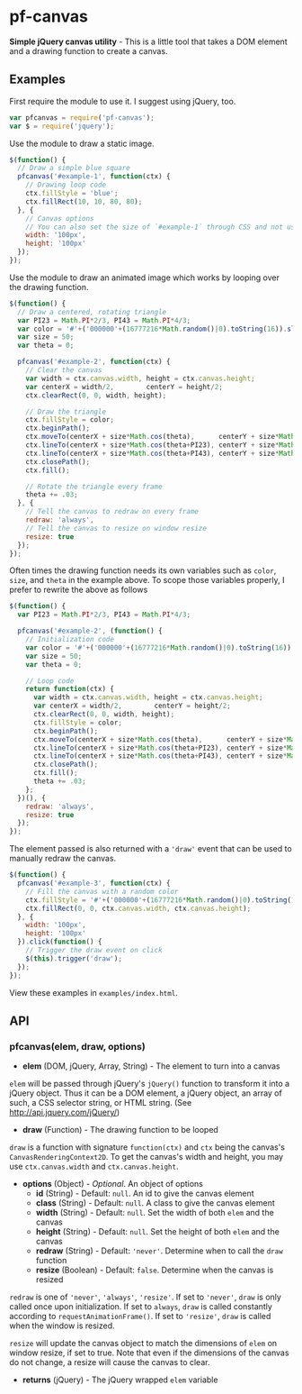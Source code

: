 # pf-canvas

**Simple jQuery canvas utility** - This is a little tool that takes a DOM element and a drawing function to create a canvas.

## Examples

First require the module to use it. I suggest using jQuery, too.
```javascript
var pfcanvas = require('pf-canvas');
var $ = require('jquery');
```

Use the module to draw a static image.
```javascript
$(function() {
  // Draw a simple blue square
  pfcanvas('#example-1', function(ctx) {
    // Drawing loop code
    ctx.fillStyle = 'blue';
    ctx.fillRect(10, 10, 80, 80);
  }, {
    // Canvas options
    // You can also set the size of `#example-1` through CSS and not use this
    width: '100px',
    height: '100px'
  });
});
```

Use the module to draw an animated image which works by looping over the drawing function.
```javascript
$(function() {
  // Draw a centered, rotating triangle
  var PI23 = Math.PI*2/3, PI43 = Math.PI*4/3;
  var color = '#'+('000000'+(16777216*Math.random()|0).toString(16)).slice(-6);
  var size = 50;
  var theta = 0;

  pfcanvas('#example-2', function(ctx) {
    // Clear the canvas
    var width = ctx.canvas.width, height = ctx.canvas.height;
    var centerX = width/2,        centerY = height/2;
    ctx.clearRect(0, 0, width, height);

    // Draw the triangle
    ctx.fillStyle = color;
    ctx.beginPath();
    ctx.moveTo(centerX + size*Math.cos(theta),      centerY + size*Math.sin(theta));
    ctx.lineTo(centerX + size*Math.cos(theta+PI23), centerY + size*Math.sin(theta+PI23));
    ctx.lineTo(centerX + size*Math.cos(theta+PI43), centerY + size*Math.sin(theta+PI43));
    ctx.closePath();
    ctx.fill();

    // Rotate the triangle every frame
    theta += .03;
  }, {
    // Tell the canvas to redraw on every frame
    redraw: 'always',
    // Tell the canvas to resize on window resize
    resize: true
  });
});
```

Often times the drawing function needs its own variables such as `color`, `size`, and `theta` in the example above.
To scope those variables properly, I prefer to rewrite the above as follows
```javascript
$(function() {
  var PI23 = Math.PI*2/3, PI43 = Math.PI*4/3;

  pfcanvas('#example-2', (function() {
    // Initialization code
    var color = '#'+('000000'+(16777216*Math.random()|0).toString(16)).slice(-6);
    var size = 50;
    var theta = 0;

    // Loop code
    return function(ctx) {
      var width = ctx.canvas.width, height = ctx.canvas.height;
      var centerX = width/2,        centerY = height/2;
      ctx.clearRect(0, 0, width, height);
      ctx.fillStyle = color;
      ctx.beginPath();
      ctx.moveTo(centerX + size*Math.cos(theta),      centerY + size*Math.sin(theta));
      ctx.lineTo(centerX + size*Math.cos(theta+PI23), centerY + size*Math.sin(theta+PI23));
      ctx.lineTo(centerX + size*Math.cos(theta+PI43), centerY + size*Math.sin(theta+PI43));
      ctx.closePath();
      ctx.fill();
      theta += .03;
    };
  })(), {
    redraw: 'always',
    resize: true
  });
});
```

The element passed is also returned with a `'draw'` event that can be used to manually redraw the canvas.
```javascript
$(function() {
  pfcanvas('#example-3', function(ctx) {
    // Fill the canvas with a random color
    ctx.fillStyle = '#'+('000000'+(16777216*Math.random()|0).toString(16)).slice(-6);
    ctx.fillRect(0, 0, ctx.canvas.width, ctx.canvas.height);
  }, {
    width: '100px',
    height: '100px'
  }).click(function() {
    // Trigger the draw event on click
    $(this).trigger('draw');
  });
});
```

View these examples in `examples/index.html`.

## API

### pfcanvas(elem, draw, options)

 * **elem** (DOM, jQuery, Array, String) - The element to turn into a canvas

`elem` will be passed through jQuery's `jQuery()` function to transform it into a jQuery object. Thus it can be a DOM element, a jQuery object, an array of such, a CSS selector string, or HTML string. (See http://api.jquery.com/jQuery/)

 * **draw** (Function) - The drawing function to be looped

`draw` is a function with signature `function(ctx)` and `ctx` being the canvas's `CanvasRenderingContext2D`. To get the canvas's width and height, you may use `ctx.canvas.width` and `ctx.canvas.height`.

 * **options** (Object) - *Optional*. An object of options
   * **id** (String) - Default: `null`. An id to give the canvas element
   * **class** (String) - Default: `null`. A class to give the canvas element
   * **width** (String) - Default: `null`. Set the width of both `elem` and the canvas
   * **height** (String) - Default: `null`. Set the height of both `elem` and the canvas
   * **redraw** (String) - Default: `'never'`. Determine when to call the `draw` function
   * **resize** (Boolean) - Default: `false`. Determine when the canvas is resized

`redraw` is one of `'never'`, `'always'`, `'resize'`. If set to `'never'`, `draw` is only called once upon initialization. If set to `always`, `draw` is called constantly according to `requestAnimationFrame()`. If set to `'resize'`, `draw` is called when the window is resized.

`resize` will update the canvas object to match the dimensions of `elem` on window resize, if set to true. Note that even if the dimensions of the canvas do not change, a resize will cause the canvas to clear.

 * **returns** (jQuery) - The jQuery wrapped `elem` variable
